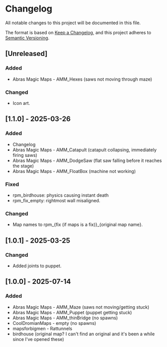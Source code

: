 # Changelog

All notable changes to this project will be documented in this file.

The format is based on [Keep a Changelog](https://keepachangelog.com/en/1.1.0/),
and this project adheres to [Semantic Versioning](https://semver.org/spec/v2.0.0.html).

## [Unreleased]

### Added

- Abras Magic Maps - AMM_Hexes (saws not moving through maze)

### Changed

- Icon art.

## [1.1.0] - 2025-03-26

### Added

- Changelog
- Abras Magic Maps - AMM_Catapult (catapult collapsing, immediately firing saws)
- Abras Magic Maps - AMM_DodgeSaw (flat saw falling before it reaches the stage)
- Abras Magic Maps - AMM_FloatBox (machine not working)

### Fixed

- rpm_birdhouse: physics causing instant death
- rpm_fix_empty: rightmost wall misaligned.

### Changed

- Map names to rpm_{fix (if maps is a fix)}_{original map name}.

## [1.0.1] - 2025-03-25

### Changed

- Added joints to puppet.

## [1.0.0] - 2025-07-14

### Added

- Abras Magic Maps - AMM_Maze (saws not moving/getting stuck)
- Abras Magic Maps - AMM_Puppet (puppet getting stuck)
- Abras Magic Maps - AMM_thinBridge (no spawns)
- CoolDromianMaps - empty (no spawns)
- mapsforbigmen - Rattunnels
- birdhouse (original map? I can't find an original and it's been a while since I've opened these)

